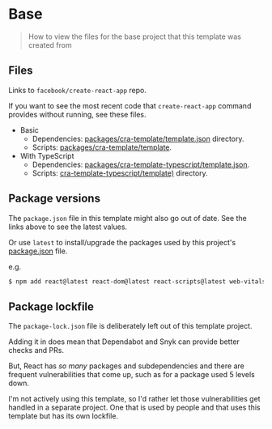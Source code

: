 # Base
> How to view the files for the base project that this template was created from


## Files

Links to `facebook/create-react-app` repo.

If you want to see the most recent code that `create-react-app` command provides without running, see these files.

- Basic
    - Dependencies: [packages/cra-template/template.json](https://github.com/facebook/create-react-app/blob/master/packages/cra-template/template.json) directory.
    - Scripts: [packages/cra-template/template](https://github.com/facebook/create-react-app/tree/master/packages/cra-template/template).
- With TypeScript
    - Dependencies: [packages/cra-template-typescript/template.json](https://github.com/facebook/create-react-app/blob/master/packages/cra-template-typescript/template.json).
    - Scripts: [cra-template-typescript/template)](https://github.com/facebook/create-react-app/tree/master/packages/cra-template-typescript/template) directory.


## Package versions

The `package.json` file in this template might also go out of date. See the links above to see the latest values.

Or use `latest` to install/upgrade the packages used by this project's [package.json](/package.json) file.

e.g.

```sh
$ npm add react@latest react-dom@latest react-scripts@latest web-vitals@latest
```


## Package lockfile

The `package-lock.json` file is deliberately left out of this template project.

Adding it in does mean that Dependabot and Snyk can provide better checks and PRs.

But, React has _so many_ packages and subdependencies and there are frequent vulnerabilities that come up, such as for a package used 5 levels down.

I'm not actively using this template, so I'd rather let those vulnerabilities get handled in a separate project. One that is used by people and that uses this template but has its own lockfile.
